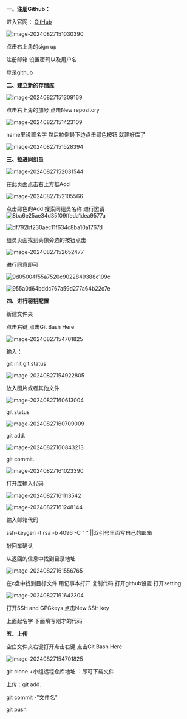 **一、注册Github：**

进入官网： [GitHub](https://github.com/) 

![image-20240827151030390](image-20240827151030390.png)

点击右上角的sign up



注册邮箱 设置密码以及用户名

登录github





**二、建立新的存储库**

![image-20240827151309169](image-20240827151309169.png)

点击右上角的加号    点击New repository

![image-20240827151423109](image-20240827151423109.png)





name里设置名字 然后拉倒最下边点击绿色按钮 就建好库了

![image-20240827151528394](image-20240827151528394.png)

**三、拉进同组员**

![image-20240827152031544](image-20240827152031544.png)

在此页面点击右上方框Add

![image-20240827152105566](image-20240827152105566.png)



点击绿色的Add  搜索同组员名称 进行邀请![8ba6e25ae34d35f09ffeda1dea9577a](8ba6e25ae34d35f09ffeda1dea9577a.png)

![df792bf230aec11f634c8ba10a1767d](df792bf230aec11f634c8ba10a1767d.png)

组员页面找到头像旁边的按钮点击

![image-20240827152652477](image-20240827152652477.png)

进行同意即可

![9d05004f55a7520c9022849388c109c](9d05004f55a7520c9022849388c109c.png)

![955a0d64bddc767a59d277a64b22c7e](955a0d64bddc767a59d277a64b22c7e.png)

**四、进行秘钥配置**

新建文件夹

点击右键 点击Git Bash Here

![image-20240827154701825](image-20240827154701825.png)

输入：

git init         git status 

![image-20240827154922805](image-20240827154922805.png)



放入图片或者其他文件

![image-20240827160613004](image-20240827160613004.png)

git status 

![image-20240827160709009](image-20240827160709009.png)

git add.

![image-20240827160843213](image-20240827160843213.png)

git commit.

![image-20240827161023390](image-20240827161023390.png)

打开库输入代码

![image-20240827161113542](image-20240827161113542.png)

![image-20240827161248144](image-20240827161248144.png)

输入邮箱代码

ssh-keygen -t rsa -b 4096 -C " "    ||双引号里面写自己的邮箱

敲回车确认

从返回的信息中找到目录地址

![image-20240827161556765](image-20240827161556765.png)

在c盘中找到目标文件 用记事本打开 复制代码 打开github设置  打开setting  

![image-20240827161642304](image-20240827161642304.png)

打开SSH and GPGkeys    点击New SSH key

上面起名字 下面填写刚才的代码

**五、上传**

空白文件夹右键打开点击右键 点击Git Bash Here

![image-20240827154701825](image-20240827154701825.png)

git clone +小组远程仓库地址 ：即可下载文件



上传：git add.

git commit -"文件名"

git push

